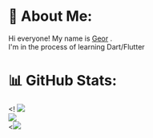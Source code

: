 # 💫 About Me:
Hi everyone! My name is <a href="https://t.me/mokinal" target="_blank">Geor</a> .<br> I'm in the process of learning Dart/Flutter<br>
# 📊 GitHub Stats:
<! ![](https://github-readme-stats.vercel.app/api?username=TakaFriman&theme=tokyonight&hide_border=false&include_all_commits=true&count_private=true)<br/> 
![](https://github-readme-streak-stats.herokuapp.com/?user=TakaFriman&theme=tokyonight&hide_border=false)<br/>
<![](https://github-readme-stats.vercel.app/api/top-langs/?username=TakaFriman&theme=tokyonight&hide_border=false&include_all_commits=true&count_private=true&layout=compact) 

